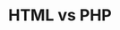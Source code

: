 ---
layout: template
title: HTML vs PHP
url: /programmeren/HTML vs. PHP
collection: programmeren
---